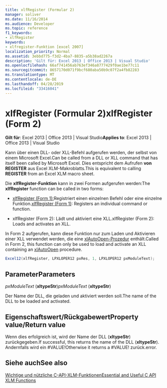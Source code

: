 ```yaml
---
title: xlfRegister (Formular 2)
manager: soliver
ms.date: 11/16/2014
ms.audience: Developer
ms.topic: reference
f1_keywords:
- xlfRegister
keywords:
- xlfregister-Funktion [excel 2007]
localization_priority: Normal
ms.assetid: 3ebbd775-f3d2-4ba7-8835-a5b38ad2267a
description: 'Gilt für: Excel 2013 | Office 2013 | Visual Studio'
ms.openlocfilehash: 66af741456ab763ef346a8777429f0ae1be77c11
ms.sourcegitcommit: 8657170d071f9bcf680aba50b9c07f2a4fb82283
ms.translationtype: MT
ms.contentlocale: de-DE
ms.lasthandoff: 04/28/2019
ms.locfileid: "33416041"
---
```

# <a name="xlfregister-form-2"></a><span data-ttu-id="33d0d-104">xlfRegister (Formular 2)</span><span class="sxs-lookup"><span data-stu-id="33d0d-104">xlfRegister (Form 2)</span></span>

 <span data-ttu-id="33d0d-105">**Gilt für**: Excel 2013 | Office 2013 | Visual Studio</span><span class="sxs-lookup"><span data-stu-id="33d0d-105">**Applies to**: Excel 2013 | Office 2013 | Visual Studio</span></span> 
  
<span data-ttu-id="33d0d-106">Kann über einen DLL- oder XLL-Befehl aufgerufen werden, der selbst von einem Microsoft Excel.</span><span class="sxs-lookup"><span data-stu-id="33d0d-106">Can be called from a DLL or XLL command that has itself been called by Microsoft Excel.</span></span> <span data-ttu-id="33d0d-107">Dies entspricht dem Aufrufen **von REGISTER** aus Excel XLM-Makroblatts.</span><span class="sxs-lookup"><span data-stu-id="33d0d-107">This is equivalent to calling **REGISTER** from an Excel XLM macro sheet.</span></span> 
  
<span data-ttu-id="33d0d-108">Die **xlfRegister-Funktion** kann in zwei Formen aufgerufen werden:</span><span class="sxs-lookup"><span data-stu-id="33d0d-108">The **xlfRegister** function can be called in two forms:</span></span> 
  
- <span data-ttu-id="33d0d-109">[xlfRegister (Form 1):](xlfregister-form-1.md)Registriert einen einzelnen Befehl oder eine einzelne Funktion.</span><span class="sxs-lookup"><span data-stu-id="33d0d-109">[xlfRegister (Form 1)](xlfregister-form-1.md): Registers an individual command or function.</span></span>
    
- <span data-ttu-id="33d0d-110">xlfRegister (Form 2): Lädt und aktiviert eine XLL.</span><span class="sxs-lookup"><span data-stu-id="33d0d-110">xlfRegister (Form 2): Loads and activates an XLL.</span></span>
    
<span data-ttu-id="33d0d-111">In Form 2 aufgerufen, kann diese Funktion nur zum Laden und Aktivieren einer XLL verwendet werden, die eine [xlAutoOpen-Prozedur](xlautoopen.md) enthält.</span><span class="sxs-lookup"><span data-stu-id="33d0d-111">Called in Form 2, this function can only be used to load and activate an XLL containing an [xlAutoOpen](xlautoopen.md) procedure.</span></span> 
  
```cs
Excel12(xlfRegister, LPXLOPER12 pxRes, 1, LPXLOPER12 pxModuleText);
```

## <a name="parameters"></a><span data-ttu-id="33d0d-112">Parameter</span><span class="sxs-lookup"><span data-stu-id="33d0d-112">Parameters</span></span>

 <span data-ttu-id="33d0d-113">_pxModuleText_ (**xltypeStr**)</span><span class="sxs-lookup"><span data-stu-id="33d0d-113">_pxModuleText_ (**xltypeStr**)</span></span>
  
<span data-ttu-id="33d0d-114">Der Name der DLL, die geladen und aktiviert werden soll.</span><span class="sxs-lookup"><span data-stu-id="33d0d-114">The name of the DLL to be loaded and activated.</span></span>
  
## <a name="property-valuereturn-value"></a><span data-ttu-id="33d0d-115">Eigenschaftswert/Rückgabewert</span><span class="sxs-lookup"><span data-stu-id="33d0d-115">Property value/Return value</span></span>

<span data-ttu-id="33d0d-116">Wenn dies erfolgreich ist, wird der Name der DLL (**xltypeStr**) zurückgegeben.</span><span class="sxs-lookup"><span data-stu-id="33d0d-116">If successful, this returns the name of the DLL (**xltypeStr**).</span></span> <span data-ttu-id="33d0d-117">Andernfalls wird ein #VALUE!</span><span class="sxs-lookup"><span data-stu-id="33d0d-117">Otherwise it returns a #VALUE!</span></span> <span data-ttu-id="33d0d-118">zurück.</span><span class="sxs-lookup"><span data-stu-id="33d0d-118">error.</span></span>
  
## <a name="see-also"></a><span data-ttu-id="33d0d-119">Siehe auch</span><span class="sxs-lookup"><span data-stu-id="33d0d-119">See also</span></span>



[<span data-ttu-id="33d0d-120">Wichtige und nützliche C-API-XLM-Funktionen</span><span class="sxs-lookup"><span data-stu-id="33d0d-120">Essential and Useful C API XLM Functions</span></span>](essential-and-useful-c-api-xlm-functions.md)

